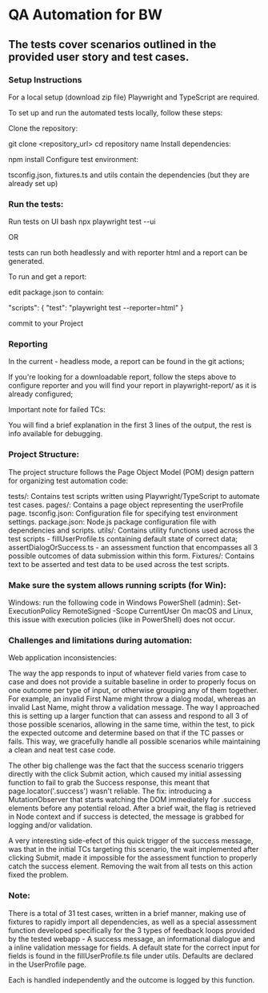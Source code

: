 # QA Automation for BW

## The tests cover scenarios outlined in the provided user story and test cases.

### Setup Instructions

For a local setup (download zip file) Playwright and TypeScript are required.

To set up and run the automated tests locally, follow these steps:

Clone the repository:

git clone <repository_url>
cd repository name
Install dependencies:

npm install
Configure test environment:

tsconfig.json, fixtures.ts and utils contain the dependencies (but they are already set up)

### Run the tests:

Run tests on UI bash npx playwright test --ui 

OR 

tests can run both headlessly and with reporter html and a report can be generated.

To run and get a report:

edit package.json to contain:

"scripts": {
  "test": "playwright test --reporter=html"
}

commit to your Project

### Reporting

In the current - headless mode, a report can be found in the git actions;

If you're looking for a downloadable report, follow the steps above to configure reporter and you will find your report in playwright-report/ as it is already configured;

Important note for failed TCs:

You will find a brief explanation in the first 3 lines of the output, the rest is info available for debugging.

### Project Structure:

The project structure follows the Page Object Model (POM) design pattern for organizing test automation code:

tests/: Contains test scripts written using Playwright/TypeScript to automate test cases.
pages/: Contains a page object representing the userProfile page.
tsconfig.json: Configuration file for specifying test environment settings.
package.json: Node.js package configuration file with dependencies and scripts.
utils/: Contains utility functions used across the test scripts - fillUserProfile.ts containing default state of correct data; assertDialogOrSuccess.ts - an assessment function that encompasses all 3 possible outcomes of data submission within this form.
Fixtures/: Contains text to be asserted and test data to be used across the test scripts.

### Make sure the system allows running scripts (for Win):
Windows: run the following code in Windows PowerShell (admin): Set-ExecutionPolicy RemoteSigned -Scope CurrentUser
On macOS and Linux, this issue with execution policies (like in PowerShell) does not occur.

### Challenges and limitations during automation:

Web application inconsistencies: 

The way the app responds to input of whatever field varies from case to case and does not provide a suitable baseline in order to properly focus on one outcome per type of input, or otherwise grouping any of them together.
For example, an invalid First Name might throw a dialog modal, whereas an invalid Last Name, might throw a validation message.
The way I approached this is setting up a larger function that can assess and respond to all 3 of those possible scenarios, allowing in the same time, within the test, to pick the expected outcome and determine based on that if the TC passes or fails.
This way, we gracefully handle all possible scenarios while maintaining a clean and neat test case code.

The other big challenge was the fact that the success scenario triggers directly with the click Submit action, which caused my initial assessing function to fail to grab the Success response, this meant that page.locator('.success') wasn't reliable.
The fix: introducing a MutationObserver that starts watching the DOM immediately for .success elements before any potential reload.
After a brief wait, the flag is retrieved in Node context and if success is detected, the message is grabbed for logging and/or validation.

A very interesting side-efect of this quick trigger of the success message, was that in the initial TCs targeting this scenario, the wait implemented after clicking Submit, made it impossible for the assessment function to properly catch the success element.
Removing the wait from all tests on this action fixed the problem.

### Note:

There is a total of 31 test cases, written in a brief manner, making use of fixtures to rapidly import all dependencies, as well as a special assessment function developed specifically for the 3 types of feedback loops provided by the tested webapp - A success message, an informational dialogue and a inline validation message for fields.
A default state for the correct input for fields is found in the fillUserProfile.ts file under utils. Defaults are declared in the UserProfile page.

Each is handled independently and the outcome is logged by this function.



